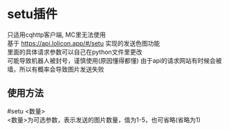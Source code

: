 # setu插件
只适用cqhttp客户端, MC里无法使用  
基于 https://api.lolicon.app/#/setu 实现的发送色图功能  
里面的具体请求参数可以自己在python文件里更改  
可能导致机器人被封号，谨慎使用(原因懂得都懂)
由于api的请求网站有时候会被墙，所以有概率会导致图片发送失败  

## 使用方法
#setu <数量>  
<数量>为可选参数，表示发送的图片数量，值为1-5，也可省略(省略为1)  
